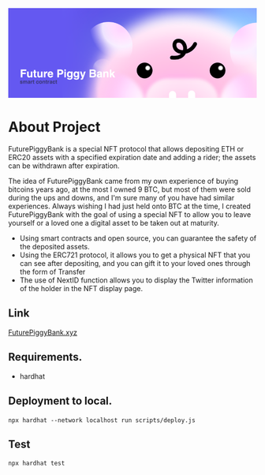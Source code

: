 <div align="center"><img src="./docs/banner_logo.png"></div>

# About Project 

FuturePiggyBank is a special NFT protocol that allows depositing ETH or ERC20 assets with a specified expiration date and adding a rider; the assets can be withdrawn after expiration.

The idea of FuturePiggyBank came from my own experience of buying bitcoins years ago, at the most I owned 9 BTC, but most of them were sold during the ups and downs, and I'm sure many of you have had similar experiences. Always wishing I had just held onto BTC at the time, I created FuturePiggyBank with the goal of using a special NFT to allow you to leave yourself or a loved one a digital asset to be taken out at maturity.

- Using smart contracts and open source, you can guarantee the safety of the deposited assets.
- Using the ERC721 protocol, it allows you to get a physical NFT that you can see after depositing, and you can gift it to your loved ones through the form of Transfer
- The use of NextID function allows you to display the Twitter information of the holder in the NFT display page.

## Link
[FuturePiggyBank.xyz](https://www.futurepiggybank.xyz/)


## Requirements.
- hardhat

## Deployment to local.
```
npx hardhat --network localhost run scripts/deploy.js
```

## Test
```
npx hardhat test
```

